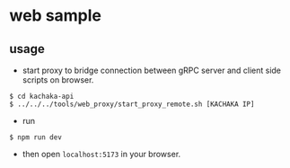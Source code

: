 # web sample

## usage

- start proxy to bridge connection between gRPC server and client side scripts on browser.
```
$ cd kachaka-api
$ ../../../tools/web_proxy/start_proxy_remote.sh [KACHAKA IP]
```

- run
```
$ npm run dev
```

- then open `localhost:5173` in your browser.
